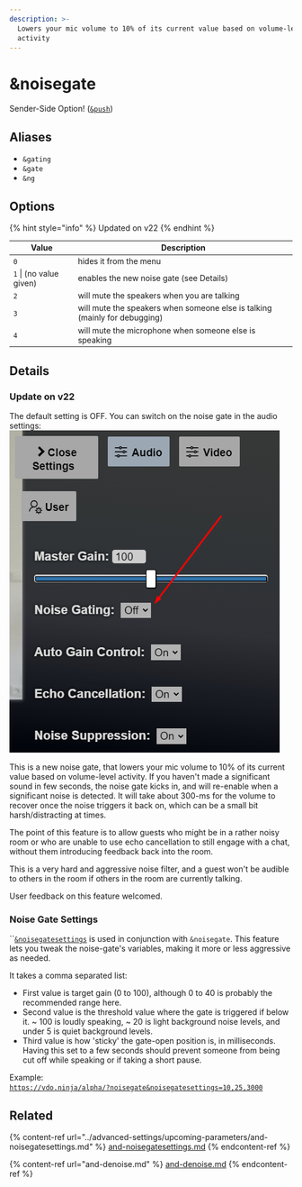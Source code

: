 ```yaml
---
description: >-
  Lowers your mic volume to 10% of its current value based on volume-level
  activity
---
```


# \&noisegate

Sender-Side Option! ([`&push`](push.md))

## Aliases

* `&gating`
* `&gate`
* `&ng`

## Options

{% hint style="info" %}
Updated on v22
{% endhint %}

| Value                   | Description                                                                |
| ----------------------- | -------------------------------------------------------------------------- |
| `0`                     | hides it from the menu                                                     |
| `1` \| (no value given) | enables the new noise gate (see Details)                                   |
| `2`                     | will mute the speakers when you are talking                                |
| `3`                     | will mute the speakers when someone else is talking (mainly for debugging) |
| `4`                     | will mute the microphone when someone else is speaking                     |

## Details

### Update on v22

The default setting is OFF. You can switch on the noise gate in the audio settings:\
![](<../.gitbook/assets/image (95).png>)

This is a new noise gate, that lowers your mic volume to 10% of its current value based on volume-level activity. If you haven't made a significant sound in few seconds, the noise gate kicks in, and will re-enable when a significant noise is detected. It will take about 300-ms for the volume to recover once the noise triggers it back on, which can be a small bit harsh/distracting at times.

The point of this feature is to allow guests who might be in a rather noisy room or who are unable to use echo cancellation to still engage with a chat, without them introducing feedback back into the room.

This is a very hard and aggressive noise filter, and a guest won't be audible to others in the room if others in the room are currently talking.

User feedback on this feature welcomed.

### Noise Gate Settings

``[`&noisegatesettings`](../advanced-settings/upcoming-parameters/and-noisegatesettings.md) is used in conjunction with `&noisegate`. This feature lets you tweak the noise-gate's variables, making it more or less aggressive as needed.

It takes a comma separated list:

* First value is target gain (0 to 100), although 0 to 40 is probably the recommended range here.
* Second value is the threshold value where the gate is triggered if below it. \~ 100 is loudly speaking, \~ 20 is light background noise levels, and under 5 is quiet background levels.
* Third value is how 'sticky' the gate-open position is, in milliseconds. Having this set to a few seconds should prevent someone from being cut off while speaking or if taking a short pause.

Example:\
[`https://vdo.ninja/alpha/?noisegate&noisegatesettings=10,25,3000`](https://vdo.ninja/alpha/?noisegate\&noisegatesettings=10,25,3000)

## Related

{% content-ref url="../advanced-settings/upcoming-parameters/and-noisegatesettings.md" %}
[and-noisegatesettings.md](../advanced-settings/upcoming-parameters/and-noisegatesettings.md)
{% endcontent-ref %}

{% content-ref url="and-denoise.md" %}
[and-denoise.md](and-denoise.md)
{% endcontent-ref %}
